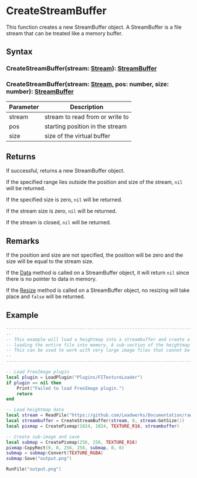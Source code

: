 # CreateStreamBuffer

This function creates a new StreamBuffer object. A StreamBuffer is a file stream that can be treated like a memory buffer.

## Syntax

### CreateStreamBuffer(stream: [Stream](Stream.md)): [StreamBuffer](StreamBuffer.md)

### CreateStreamBuffer(stream: [Stream](Stream.md), pos: number, size: number): [StreamBuffer](StreamBuffer.md)

| Parameter | Description |
|---|---|
| stream | stream to read from or write to |
| pos | starting position in the stream |
| size | size of the virtual buffer |

## Returns

If successful, returns a new StreamBuffer object.

If the specified range lies outside the position and size of the stream, `nil` will be returned.

If the specified size is zero, `nil` will be returned.

If the stream size is zero, `nil` will be returned.

If the stream is closed, `nil` will be returned.

## Remarks

If the position and size are not specified, the position will be zero and the size will be equal to the stream size.

If the [Data](Buffer_data.md) method is called on a StreamBuffer object, it will return `nil` since there is no pointer to data in memory.

If the [Resize](Buffer_Resize.md) method is called on a StreamBuffer object, no resizing will take place and `false` will be returned.

## Example

```lua
---------------------------------------------------------------------------------------------------
-- 
-- This example will load a heightmap into a streambuffer and create a "virtual" pixmap, without 
-- loading the entire file into memory. A sub-section of the heightmap will be extracted and saved.
-- This can be used to work with very large image files that cannot be loaded in memory.
-- 
---------------------------------------------------------------------------------------------------

-- Load FreeImage plugin
local plugin = LoadPlugin("Plugins/FITextureLoader")
if plugin == nil then
    Print("Failed to load FreeImage plugin.")
    return
end

-- Load heightmap data
local stream = ReadFile("https://github.com/Leadwerks/Documentation/raw/master/Assets/Terrain/1024.r16")
local streambuffer = CreateStreamBuffer(stream, 0, stream:GetSize())
local pixmap = CreatePixmap(1024, 1024, TEXTURE_R16, streambuffer)

-- Create sub-image and save
local submap = CreatePixmap(256, 256, TEXTURE_R16)
pixmap:CopyRect(0, 0, 256, 256, submap, 0, 0)
submap = submap:Convert(TEXTURE_RGBA)
submap:Save("output.png")

RunFile("output.png")
```